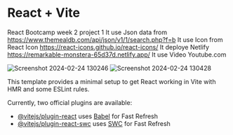 # React + Vite
React Bootcamp week 2 project 1
It use Json data from https://www.themealdb.com/api/json/v1/1/search.php?f=b
It use Icon from React Icon https://react-icons.github.io/react-icons/
It deploye Netlify https://remarkable-monstera-65d37d.netlify.app/
It use Video Youtube.com

![Screenshot 2024-02-24 130246](https://github.com/cegerxwin/recipe-list/assets/31402706/aade19bb-fa2b-4206-9b7e-888bfb46ca62)
![Screenshot 2024-02-24 130428](https://github.com/cegerxwin/recipe-list/assets/31402706/a120c5b9-bb81-446a-9b46-456ad7c1f3ca)



This template provides a minimal setup to get React working in Vite with HMR and some ESLint rules.

Currently, two official plugins are available:

- [@vitejs/plugin-react](https://github.com/vitejs/vite-plugin-react/blob/main/packages/plugin-react/README.md) uses [Babel](https://babeljs.io/) for Fast Refresh
- [@vitejs/plugin-react-swc](https://github.com/vitejs/vite-plugin-react-swc) uses [SWC](https://swc.rs/) for Fast Refresh
